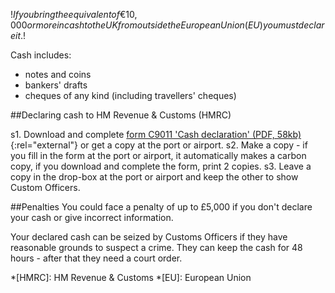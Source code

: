 $!If you bring the equivalent of €10,000 or more in cash to the UK from outside the European Union (EU) you must declare it.$!

Cash includes:

* notes and coins
* bankers' drafts
* cheques of any kind (including travellers' cheques) 

##Declaring cash to HM Revenue & Customs (HMRC)

s1. Download and complete [form C9011 'Cash declaration' (PDF, 58kb)](http://customs.hmrc.gov.uk/channelsPortalWebApp/downloadFile?contentID=HMCE_PROD1_027549 "Download form C9011 Cash declaration (PDF, 58kb)"){:rel="external"} or get a copy at the port or airport. 
s2. Make a copy - if you fill in the form at the port or airport, it automatically makes a carbon copy, if you download and complete the form, print 2 copies.
s3. Leave a copy in the drop-box at the port or airport and keep the other to show Custom Officers.


##Penalties
You could face a penalty of up to £5,000 if you don't declare your cash or give incorrect information.

Your declared cash can be seized by Customs Officers if they have reasonable grounds to suspect a crime. They can keep the cash for 48 hours - after that they need a court order.

*[HMRC]: HM Revenue & Customs
*[EU]: European Union
